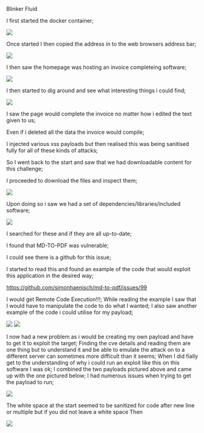 Blinker Fluid

I first started the docker container;

<img src= "./blinker fluid start.png">

Once started I then copied the address in to the web browsers address bar;

<img src= "./blinker fluid home.png">

I then saw the homepage was hosting an invoice completeing software;

<img src= "./blinker fluid invoice.png">

I then started to dig around and see what interesting things i could find;

<img src= "./blinker fluid new invoice.png">

I saw the page would complete the invoice no matter how i edited the text given to us;

Even if i deleted all the data the invoice would compile;

I injected various xss payloads but then realised this was being sanitised fully for all of these kinds of attacks;

So I went back to the start and saw that we had downloadable content for this challenge;

I proceeded to download the files and inspect them;

<img src= "./blinkers index backend.png">

Upon doing so i saw we had a set of dependencies/libraries/included software;

<img src= "./blinkers package.json backend.png">

I searched for these and if they are all up-to-date;

I found that MD-TO-PDF was vulnerable;

I could see there is a github for this issue;

I started to read this and found an example of the code that would exploit this application in the desired way;

https://github.com/simonhaenisch/md-to-pdf/issues/99

I would get Remote Code Execution!!!;
While reading the example I saw that I would have to manipulate the code to do what I wanted;
I also saw another example of the code i could utilise for my payload;

<img src= "./github code.png">
<img src= "./github code 2.png">

I now had a new problem as i would be creating my own payload and have to get it to exploit the target; 
Finding the cve details and reading them are one thing but to understand it and be able to 
emulate the attack on to a different server can sometimes more difficult than it seems;
When I did fially get to the understanding of why i could run an exploit like this on this software I was ok;
I combined the two payloads pictured above and came up with the one pictured below;
I had numerous issues when trying to get the payload to run;

<img src= "./blinker fluid new invoice with payload.png">

The white space at the start seemed to be sanitized for code after new line or multiple but if you did not leave a white space Then

<img src= "./blinker fluid flag.png">

